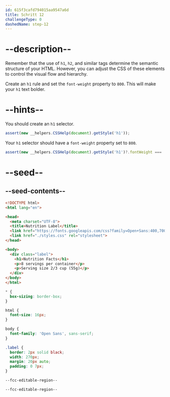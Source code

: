 ```yaml
---
id: 615f3cafd794015aa9547a6d
title: Schritt 12
challengeType: 0
dashedName: step-12
---
```


# --description--

Remember that the use of `h1`, `h2`, and similar tags determine the semantic structure of your HTML. However, you can adjust the CSS of these elements to control the visual flow and hierarchy.

Create an `h1` rule and set the `font-weight` property to `800`. This will make your `h1` text bolder.

# --hints--

You should create an `h1` selector.

```js
assert(new __helpers.CSSHelp(document).getStyle('h1'));
```

Your `h1` selector should have a `font-weight` property set to `800`.

```js
assert(new __helpers.CSSHelp(document).getStyle('h1')?.fontWeight === '800');
```

# --seed--

## --seed-contents--

```html
<!DOCTYPE html>
<html lang="en">

<head>
  <meta charset="UTF-8">
  <title>Nutrition Label</title>
  <link href="https://fonts.googleapis.com/css?family=Open+Sans:400,700,800" rel="stylesheet">
  <link href="./styles.css" rel="stylesheet">
</head>

<body>
  <div class="label">
    <h1>Nutrition Facts</h1>
    <p>8 servings per container</p>
    <p>Serving size 2/3 cup (55g)</p>
  </div>
</body>
</html>
```

```css
* {
  box-sizing: border-box;
}

html {
  font-size: 16px;
}

body {
  font-family: 'Open Sans', sans-serif;
}

.label {
  border: 2px solid black;
  width: 270px;
  margin: 20px auto;
  padding: 0 7px;
}

--fcc-editable-region--

--fcc-editable-region--
```
